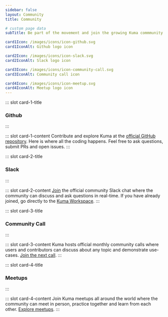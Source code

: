 ```yaml
---
sidebar: false
layout: Community
title: Community

# custom page data
subTitle: Be part of the movement and join the growing Kuma commmunity

card1Icon: /images/icons/icon-github.svg
card1IconAlt: Github logo icon

card2Icon: /images/icons/icon-slack.svg
card2IconAlt: Slack logo icon

card3Icon: /images/icons/icon-community-call.svg
card3IconAlt: Community call icon

card4Icon: /images/icons/icon-meetup.svg
card4IconAlt: Meetup logo icon
---
```


<!-- card 1 -->

::: slot card-1-title
### Github
:::

::: slot card-1-content
Contribute and explore Kuma at the [official GitHub repository](https://github.com/Kong/kuma). Here is where all the coding happens. Feel free to ask questions, submit PRs and open issues.
:::

<!-- card 2 -->

::: slot card-2-title
### Slack
:::

::: slot card-2-content
[Join](https://chat.kuma.io) the official community Slack chat where the community
can discuss and ask questions in real-time. If you have already joined, go directly to the [Kuma Workspace](https://kuma-mesh.slack.com).
:::

<!-- card 3 -->

::: slot card-3-title
### Community Call
:::

::: slot card-3-content
Kuma hosts official monthly community calls where users and contributors can
discuss about any topic and demonstrate use-cases. [Join the next call](https://docs.google.com/document/d/1heIynPTVcHn13BXMJO0KiOr8bTmbhzVxJe5yajp4Xz4/).
:::

<!-- card 4 -->

::: slot card-4-title
### Meetups
:::

::: slot card-4-content
Join Kuma meetups all around the world where the community can
meet in person, practice together and learn from each other. [Explore meetups](https://www.meetup.com/members/121234612/).
:::